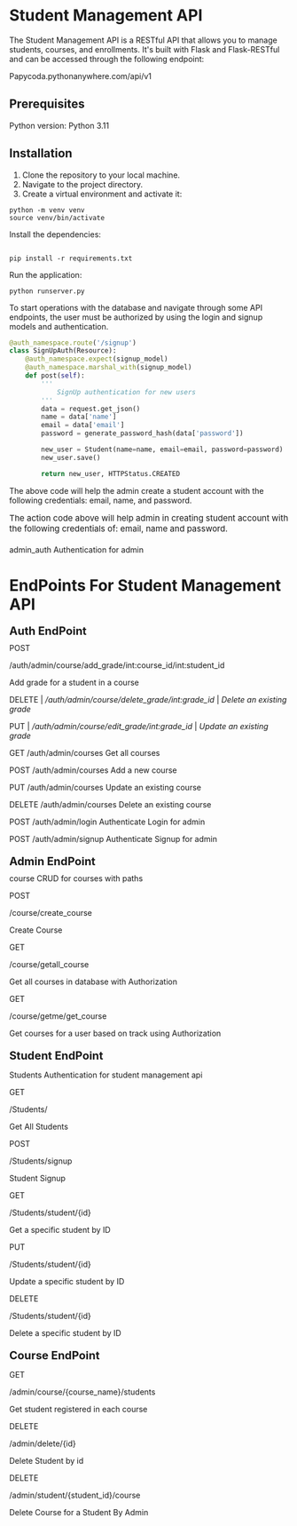 # Student Management API

The Student Management API is a RESTful API that allows you to manage students, courses, and enrollments. It's built with Flask and Flask-RESTful and can be accessed through the following endpoint:

Papycoda.pythonanywhere.com/api/v1

## Prerequisites

Python version: Python 3.11

## Installation

1. Clone the repository to your local machine.
2. Navigate to the project directory.
3. Create a virtual environment and activate it:

```console
python -m venv venv
source venv/bin/activate
```

Install the dependencies:
```console

pip install -r requirements.txt
```

Run the application:
```console
python runserver.py
```
To start operations with the database and navigate through some API endpoints, the user must be authorized by using the login and signup models and authentication.

```python
@auth_namespace.route('/signup')
class SignUpAuth(Resource):
    @auth_namespace.expect(signup_model)
    @auth_namespace.marshal_with(signup_model)
    def post(self):
        '''
            SignUp authentication for new users
        '''
        data = request.get_json()
        name = data['name']
        email = data['email']
        password = generate_password_hash(data['password'])

        new_user = Student(name=name, email=email, password=password)
        new_user.save()

        return new_user, HTTPStatus.CREATED
 ```

The above code will help the admin create a student account with the following credentials: email, name, and password.

<div style="font-size:15px; margin-top:10px; margin-bottom:20px;">
    The action code above will help admin in creating student account with the following credentials of: email, name and password.
</div>

admin_auth
Authentication for admin



# EndPoints For Student Management API

<div style="margin-top:8px; margin-bottom:10px; font-size:20px; font-weight:bold;">Auth EndPoint</div>
<!-- Tables for routing in each models -->
POST

/auth/admin/course/add_grade/int:course_id/int:student_id 

Add grade for a student in a course

DELETE       |   _/auth/admin/course/delete_grade/int:grade_id_  |  _Delete an existing grade_


PUT |    _/auth/admin/course/edit_grade/int:grade_id_ |    _Update an existing grade_

GET
/auth/admin/courses
Get all courses

POST
/auth/admin/courses
Add a new course

PUT
/auth/admin/courses
Update an existing course

DELETE
/auth/admin/courses
Delete an existing course

POST
/auth/admin/login
Authenticate Login for admin

POST
/auth/admin/signup
Authenticate Signup for admin




<div style="margin-top:20px; margin-bottom:10px; font-size:20px; font-weight:bold;">Admin EndPoint</div>
course
CRUD for courses with paths



POST

/course/create_course

Create Course

GET

/course/getall_course

Get all courses in database with Authorization

GET

/course/getme/get_course

Get courses for a user based on track using Authorization

<div style="margin-top:20px; margin-bottom:10px; font-size:20px; font-weight:bold;">Student EndPoint</div>

Students
Authentication for student management api



GET

/Students/

Get All Students

POST

/Students/signup

Student Signup

GET

/Students/student/{id}

Get a specific student by ID

PUT

/Students/student/{id}

Update a specific student by ID

DELETE

/Students/student/{id}

Delete a specific student by ID


<div style="margin-top:20px; margin-bottom:10px; font-size:20px; font-weight:bold;">Course EndPoint</div>

GET

/admin/course/{course_name}/students

Get student registered in each course

DELETE

/admin/delete/{id}

Delete Student by id

DELETE

/admin/student/{student_id}/course

Delete Course for a Student By Admin


